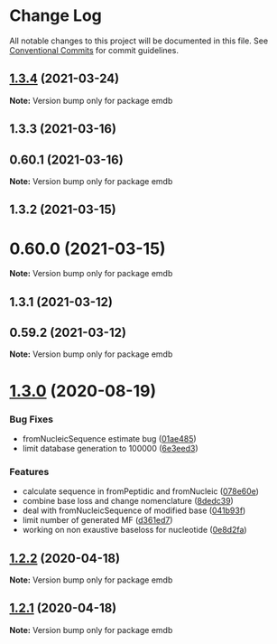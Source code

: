 # Change Log

All notable changes to this project will be documented in this file.
See [Conventional Commits](https://conventionalcommits.org) for commit guidelines.

## [1.3.4](https://github.com/cheminfo/mass-tools/compare/emdb@1.3.3...emdb@1.3.4) (2021-03-24)

**Note:** Version bump only for package emdb





## 1.3.3 (2021-03-16)



## 0.60.1 (2021-03-16)

**Note:** Version bump only for package emdb





## 1.3.2 (2021-03-15)



# 0.60.0 (2021-03-15)

**Note:** Version bump only for package emdb





## 1.3.1 (2021-03-12)



## 0.59.2 (2021-03-12)

**Note:** Version bump only for package emdb





# [1.3.0](https://github.com/cheminfo/mass-tools/compare/emdb@1.2.2...emdb@1.3.0) (2020-08-19)

### Bug Fixes

- fromNucleicSequence estimate bug ([01ae485](https://github.com/cheminfo/mass-tools/commit/01ae48564890d0545863261114b30ad20c8573a6))
- limit database generation to 100000 ([6e3eed3](https://github.com/cheminfo/mass-tools/commit/6e3eed36564e7cbee5ad06c3f71621aff759f7c3))

### Features

- calculate sequence in fromPeptidic and fromNucleic ([078e60e](https://github.com/cheminfo/mass-tools/commit/078e60e593e77a253f54e330c999213f523129b0))
- combine base loss and change nomenclature ([8dedc39](https://github.com/cheminfo/mass-tools/commit/8dedc39b14655cc3f6e0016102eabe2b1373a7b0))
- deal with fromNucleicSequence of modified base ([041b93f](https://github.com/cheminfo/mass-tools/commit/041b93f35776bebf605a0909ff2800ded4ec1a3c))
- limit number of generated MF ([d361ed7](https://github.com/cheminfo/mass-tools/commit/d361ed75f1d129fda64b19c2ee3cd421486aeeac))
- working on non exaustive baseloss for nucleotide ([0e8d2fa](https://github.com/cheminfo/mass-tools/commit/0e8d2fa67ee33096091b1a245d21c213f3f4456b))

## [1.2.2](https://github.com/cheminfo/mass-tools/compare/emdb@1.2.1...emdb@1.2.2) (2020-04-18)

**Note:** Version bump only for package emdb

## [1.2.1](https://github.com/cheminfo/mass-tools/compare/emdb@1.2.0...emdb@1.2.1) (2020-04-18)

**Note:** Version bump only for package emdb
